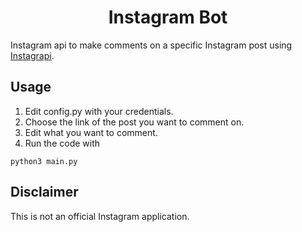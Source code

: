 <p align="center">
  
</p>

<h1 align="center">Instagram Bot</h1>

Instagram api to make comments on a specific Instagram post using [Instagrapi](https://github.com/subzeroid/instagrapi). 

## Usage

1. Edit config.py with your credentials.
2. Choose the link of the post you want to comment on.
3. Edit what you want to comment.
4. Run the code with
```
python3 main.py
```
   
## Disclaimer

This is not an official Instagram application. 
